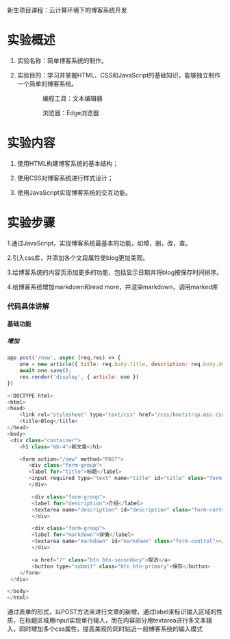 新生项目课程：云计算环境下的博客系统开发
# 实验概述

1. 实验名称：简单博客系统的制作。
  
2. 实验目的：学习并掌握HTML、CSS和JavaScript的基础知识，能够独立制作一个简单的博客系统。
    

                     编程工具：文本编辑器

                     浏览器：Edge浏览器
# 实验内容

1. 使用HTML构建博客系统的基本结构；
  
2. 使用CSS对博客系统进行样式设计；
  
3. 使用JavaScript实现博客系统的交互功能。
# 实验步骤

1.通过JavaScript，实现博客系统最基本的功能，如增，删，改，查。

2.引入css库，并添加各个文段属性使blog更加美观。

3.给博客系统的内容页添加更多的功能，包括显示日期并将blog按保存时间排序。

4.给博客系统增加markdown和read more，并渲染markdown，调用marked库
### 代码具体讲解
#### 基础功能
##### 增加
```js
app.post('/new', async (req,res) => {
    one = new article({ title: req.body.title, description: req.body.description, markdown: req.body.markdown });
    await one.save();
    res.render('display', { article: one })
})
```
```js
<!DOCTYPE html>
<html>
<head>
    <link rel="stylesheet" type="text/css" href="/css/bootstrap.min.css" />
    <title>Blog</title>
</head>
<body>
 <div class="container">
    <h1 class="mb-4">新文章</h1>

    <form action="/new" method="POST">
       <div class="form-group">
       <label for="title">标题</label>
       <input required type="text" name="title" id="title" class="form-control">
       </div>

        <div class="form-group">
        <label for="description">介绍</label>
        <textarea name="description" id="description" class="form-control"></textarea>
        </div>

        <div class="form-group">
        <label for="markdown">详情</label>
        <textarea name="markdown" id="markdown" class="form-control"></textarea>
        </div>

        <a href="/" class="btn btn-secondary">取消</a>
        <button type="submit" class="btn btn-primary">保存</button>
    </form>
 </div>

</body>
</html>
```
通过表单的形式，以POST方法来进行文章的新增，通过label来标识输入区域的性质，在标题区域用input实现单行输入，而在内容部分用textarea进行多文本输入，同时增加多个css属性，提高美观的同时贴近一般博客系统的输入模式




















